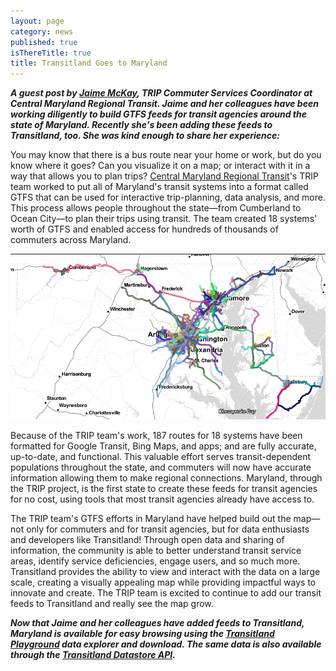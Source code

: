 ```yaml
---
layout: page
category: news
published: true
isThereTitle: true
title: Transitland Goes to Maryland
---
```


***A guest post by [Jaime McKay](https://twitter.com/jaimemckay1), TRIP Commuter Services Coordinator at Central Maryland Regional Transit. Jaime and her colleagues have been working diligently to build GTFS feeds for transit agencies around the state of Maryland. Recently she's been adding these feeds to Transitland, too. She was kind enough to share her experience:***

You may know that there is a bus route near your home or work, but do you know where it goes? Can you visualize it on a map; or interact with it in a way that allows you to plan trips? [Central Maryland Regional Transit](http://www.cmrtransit.org/)'s TRIP team worked to put all of Maryland's transit systems into a format called GTFS that can be used for interactive trip-planning, data analysis, and more. This process allows people throughout the state&mdash;from Cumberland to Ocean City&mdash;to plan their trips using transit. The team created 18 systems' worth of GTFS and enabled access for hundreds of thousands of commuters across Maryland.

![a screenshot of Transitland Playground showing transit routes in Maryland](/images/transitland-in-maryland/MD_view.GIF)

<!-- more -->

Because of the TRIP team's work, 187 routes for 18 systems have been formatted for Google Transit, Bing Maps, and apps; and are fully accurate, up-to-date, and functional. This valuable effort serves transit-dependent populations throughout the state, and commuters will now have accurate information allowing them to make regional connections. Maryland, through the TRIP project, is the first state to create these feeds for transit agencies for no cost, using tools that most transit agencies already have access to.

The TRIP team's GTFS efforts in Maryland have helped build out the map&mdash;not only for commuters and for transit agencies, but for data enthusiasts and developers like Transitland! Through open data and sharing of information, the community is able to better understand transit service areas, identify service deficiencies, engage users, and so much more. Transitland provides the ability to view and interact with the data on a large scale, creating a visually appealing map while providing impactful ways to innovate and create. The TRIP team is excited to continue to add our transit feeds to Transitland and really see the map grow.

***Now that Jaime and her colleagues have added feeds to Transitland, Maryland is available for easy browsing using the [Transitland Playground](/playground) data explorer and download. The same data is also available through the [Transitland Datastore API](/documentation/datastore/api-endpoints.html).***
